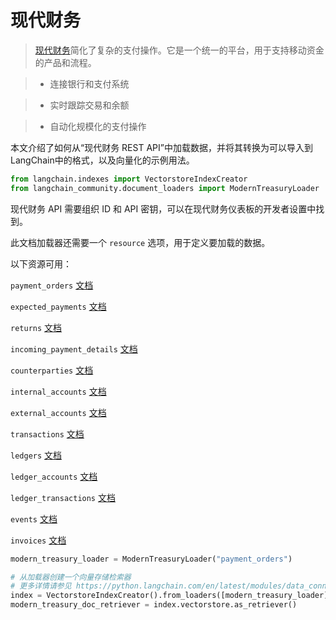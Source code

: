 # 现代财务

>[现代财务](https://www.moderntreasury.com/)简化了复杂的支付操作。它是一个统一的平台，用于支持移动资金的产品和流程。

>- 连接银行和支付系统

>- 实时跟踪交易和余额

>- 自动化规模化的支付操作

本文介绍了如何从“现代财务 REST API”中加载数据，并将其转换为可以导入到LangChain中的格式，以及向量化的示例用法。

```python
from langchain.indexes import VectorstoreIndexCreator
from langchain_community.document_loaders import ModernTreasuryLoader
```

现代财务 API 需要组织 ID 和 API 密钥，可以在现代财务仪表板的开发者设置中找到。

此文档加载器还需要一个 `resource` 选项，用于定义要加载的数据。

以下资源可用：

`payment_orders` [文档](https://docs.moderntreasury.com/reference/payment-order-object)

`expected_payments` [文档](https://docs.moderntreasury.com/reference/expected-payment-object)

`returns` [文档](https://docs.moderntreasury.com/reference/return-object)

`incoming_payment_details` [文档](https://docs.moderntreasury.com/reference/incoming-payment-detail-object)

`counterparties` [文档](https://docs.moderntreasury.com/reference/counterparty-object)

`internal_accounts` [文档](https://docs.moderntreasury.com/reference/internal-account-object)

`external_accounts` [文档](https://docs.moderntreasury.com/reference/external-account-object)

`transactions` [文档](https://docs.moderntreasury.com/reference/transaction-object)

`ledgers` [文档](https://docs.moderntreasury.com/reference/ledger-object)

`ledger_accounts` [文档](https://docs.moderntreasury.com/reference/ledger-account-object)

`ledger_transactions` [文档](https://docs.moderntreasury.com/reference/ledger-transaction-object)

`events` [文档](https://docs.moderntreasury.com/reference/events)

`invoices` [文档](https://docs.moderntreasury.com/reference/invoices)

```python
modern_treasury_loader = ModernTreasuryLoader("payment_orders")
```

```python
# 从加载器创建一个向量存储检索器
# 更多详情请参见 https://python.langchain.com/en/latest/modules/data_connection/getting_started.html
index = VectorstoreIndexCreator().from_loaders([modern_treasury_loader])
modern_treasury_doc_retriever = index.vectorstore.as_retriever()
```